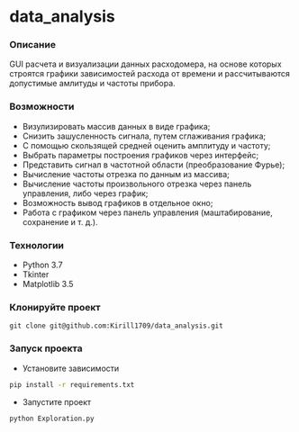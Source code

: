 # data_analysis
### Описание
GUI расчета и визуализации данных расходомера, на основе которых строятся графики зависимостей расхода от времени и рассчитываются допустимые амлитуды и частоты прибора. 
### Возможности
- Визулизировать массив данных в виде графика; 
- Снизить зашусленность сигнала, путем сглаживания графика;
- С помощью скользящей средней оценить амплитуду и частоту; 
- Выбрать параметры построения графиков через интерфейс;
- Представить сигнал в частотной области (преобразование Фурье);
- Вычисление частоты отрезка по данным из массива;
- Вычисление частоты произвольного отрезка через панель управления, либо через график;
- Возможность вывод графиков в отдельное окно;
- Работа с графиком через панель управления (маштабирование, сохранение и т. д.).
### Технологии
- Python 3.7
- Tkinter
- Matplotlib 3.5

### Клонируйте проект 
```
git clone git@github.com:Kirill1709/data_analysis.git
```
### Запуск проекта
- Установите зависимости
```bash
pip install -r requirements.txt
```
- Запустите проект
```bash
python Exploration.py 
```

